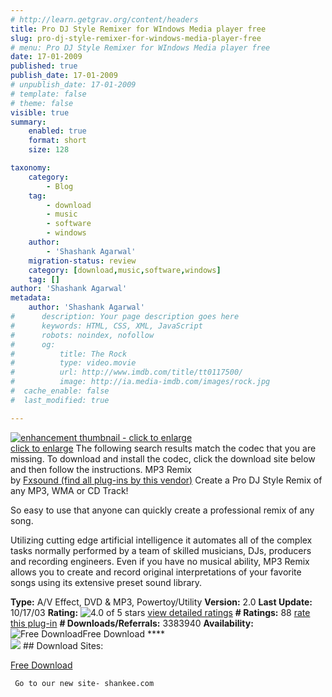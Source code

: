 ```yaml
---
# http://learn.getgrav.org/content/headers
title: Pro DJ Style Remixer for WIndows Media player free
slug: pro-dj-style-remixer-for-windows-media-player-free
# menu: Pro DJ Style Remixer for WIndows Media player free
date: 17-01-2009
published: true
publish_date: 17-01-2009
# unpublish_date: 17-01-2009
# template: false
# theme: false
visible: true
summary:
    enabled: true
    format: short
    size: 128

taxonomy:
    category:
        - Blog
    tag:
        - download
        - music
        - software
        - windows
    author:
        - 'Shashank Agarwal'
    migration-status: review
    category: [download,music,software,windows]
    tag: []
author: 'Shashank Agarwal'
metadata:
    author: 'Shashank Agarwal'
#      description: Your page description goes here
#      keywords: HTML, CSS, XML, JavaScript
#      robots: noindex, nofollow
#      og:
#          title: The Rock
#          type: video.movie
#          url: http://www.imdb.com/title/tt0117500/
#          image: http://ia.media-imdb.com/images/rock.jpg
#  cache_enable: false
#  last_modified: true

---
```


[![enhancement thumbnail - click to enlarge](http://www.wmplugins.com/images/thumb/377.gif)  
click to enlarge](http://www.wmplugins.com/ItemDetail.aspx?ItemID=377)  The following search results match the codec that you are missing. To download and install the codec, click the download site below and then follow the instructions.  MP3 Remix  
by [Fxsound (find all plug-ins by this vendor)](http://www.wmplugins.com/SearchResults.aspx?refUrl=http%3A%2F%2Fwww.fxsound.com%2Fremix%2F&CreatorName=Fxsound)   Create a Pro DJ Style Remix of any MP3, WMA or CD Track!

So easy to use that anyone can quickly create a professional remix of any song.

Utilizing cutting edge artificial intelligence it automates all of the complex tasks normally performed by a team of skilled musicians, DJs, producers and recording engineers. Even if you have no musical ability, MP3 Remix allows you to create and record original interpretations of your favorite songs using its extensive preset sound library.

   **Type:** A/V Effect, DVD & MP3, Powertoy/Utility **Version:** 2.0 **Last Update:** 10/17/03 **Rating:** ![4.0 of 5 stars](http://www.wmplugins.com/images/stars_4_0.gif) [view detailed ratings](http://www.wmplugins.com/ItemDetail.aspx?ItemID=377#ratings) **\# Ratings:** 88 [rate this plug-in](http://www.wmplugins.com/RateItem.aspx?ItemID=377) **\# Downloads/Referrals:** 3383940 **Availability:** ![Free Download](http://www.wmplugins.com/images/avail_freeware.gif)Free Download ****     
   ![](http://www.wmplugins.com/images/spacer.gif) ## Download Sites:

 [Free Download  
](http://www.wmplugins.com/Download.aspx?ItemID=377&Url=http%3A%2F%2Fwww.fxsound.com%2Fremix%2Fwmplugins.html)

     Go to our new site- shankee.com
